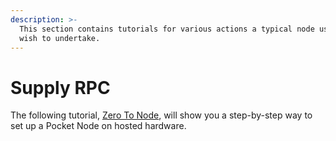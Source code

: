 ```yaml
---
description: >-
  This section contains tutorials for various actions a typical node user may
  wish to undertake.
---
```


# Supply RPC

The following tutorial, [Zero To Node](operate-a-node/), will show you a step-by-step way to set up a Pocket Node on hosted hardware.
